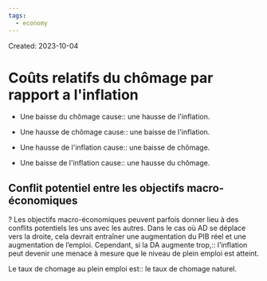 ```yaml
---
tags:
  - economy
---
```

Created: 2023-10-04

# Coûts relatifs du chômage par rapport a l'inflation

- Une baisse du chômage cause:: une hausse de l'inflation.
<!--SR:!2023-11-13,25,250-->
- Une hausse de chômage cause:: une baisse de l'inflation.
<!--SR:!2023-11-16,27,250-->
- Une hausse de l'inflation cause:: une baisse de chômage.
<!--SR:!2023-11-16,27,250-->
- Une baisse de l'inflation cause:: une hausse du chômage.
<!--SR:!2023-11-14,28,270-->
## Conflit potentiel entre les objectifs macro-économiques
?
Les objectifs macro-économiques peuvent parfois donner lieu à des conflits potentiels les uns avec les autres. Dans le cas où AD se déplace vers la droite, cela devrait entraîner une augmentation du PIB réel et une augmentation de l’emploi. Cependant, si la DA augmente trop,:: l’inflation peut devenir une menace à mesure que le niveau de plein emploi est atteint.
<!--SR:!2023-11-08,21,250-->

Le taux de chomage au plein emploi est:: le taux de chomage naturel.
<!--SR:!2023-11-09,18,250-->
